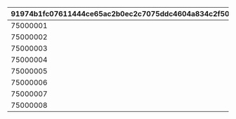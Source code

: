 |91974b1fc07611444ce65ac2b0ec2c7075ddc4604a834c2f505e4627f59b2804|974c830883cc7cdd024f2da6cfa531d208bed25b211d66bacad68a40762d16b0|f52f5833c9f1d0164e64ef7bd20aca405d77827c8660d5909d699fa456eca80a|d6dbf1038e6f6745e7e37b6079f529cc80b76e41b2b2825a03b946bf510e907a|f9ca3e57cac7c03ec3809da1d67f1fc50efc3e88673a0919d1dbd6c1c92c9429|
| --- | --- | --- | --- | --- |
|75000001|275000001|90|750000011|2024/10/15 15:00:00|
|75000002|275000002|90|750000021|2024/10/15 15:00:00|
|75000003|275000003|90|750000031|2024/10/15 15:00:00|
|75000004|275000004|90|750000041|2024/10/15 15:00:00|
|75000005|275000005|90|750000051|2024/10/15 15:00:00|
|75000006|275000006|90|750000061|2024/10/15 15:00:00|
|75000007|275000007|90|750000071|2024/10/15 15:00:00|
|75000008|275000008|90|750000081|2024/10/15 15:00:00|